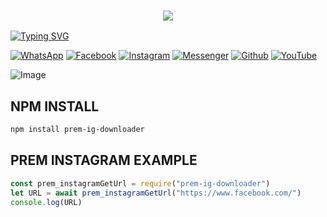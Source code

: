 <h3 align="center">
  
  <p align="center"><img src="https://img.shields.io/badge/WELCOME%20TO -PREM BABU MEDIA DOWNLOADER-green?colorA=%23ff0000&colorB=%23017e40&style=flat-square">  
  
</h3>

[![Typing SVG](https://readme-typing-svg.herokuapp.com?font=Neuton&font-weight=bold&size=20&color=FFFF00&background=FF0000&center=true&vCenter=true&width=400&height=60&lines=HELLO+FRIENDS+I'M+MR+PREM+BABU+🙂+🤞;PREM+PROJECT+BOT;PREM+FACEBOOK;PREM+INSTAGRAM;PREM+YOUTUBE;PREM+IMGUR;PREM+IMGBB;PREM+PINTAREST;PREM+TIKTOK;PREM+CAPCUT;PREM+ALL+MEDIA;THANKYOU+FOR+USING+PREM+PROJECT&border=20px+solid+000000&speed=100)](https://git.io/typing-svg)


[![WhatsApp](https://img.shields.io/badge/WhatsApp-red?style=for-the-badge&logo=whatsapp)](https://wa.me/+919501113608)
[![Facebook](https://img.shields.io/badge/Facebook-green?style=for-the-badge&logo=facebook)](https://www.facebook.com/prembabu66)
[![Instagram](https://img.shields.io/badge/Instagram-purple?style=for-the-badge&logo=instagram)](https://www.instagram.com/prem_.status)
[![Messenger](https://img.shields.io/badge/Chat-Messenger-blue?style=for-the-badge&logo=messenger)](https://m.me/100070531069371)
[![Github](https://img.shields.io/badge/Github-MrDarkYTgreen?style=for-the-badge&logo=github)](https://github.com/prem-project3608)
[![YouTube](https://img.shields.io/badge/YouTube-red?style=for-the-badge&logo=youtube)](https://www.youtube.com/@premfilm)

![Image](https://i.imgur.com/rZxmABp.png)


## NPM INSTALL 
```bash
npm install prem-ig-downloader
```
## PREM INSTAGRAM EXAMPLE 
```js
const prem_instagramGetUrl = require("prem-ig-downloader")
let URL = await prem_instagramGetUrl("https://www.facebook.com/")
console.log(URL)
```
